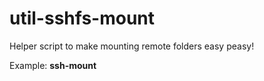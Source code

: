 # util-sshfs-mount

Helper script to make mounting remote folders easy peasy!

Example: **ssh-mount <remote server> <local mount path>**
